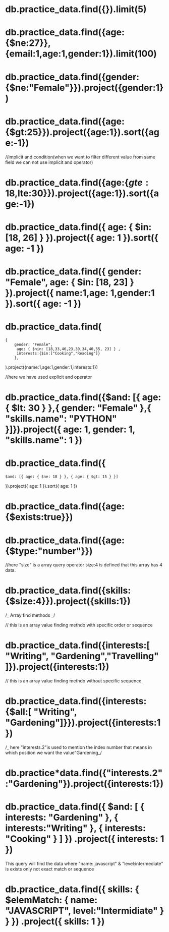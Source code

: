 # db.practice_data.find({}).limit(5)

# db.practice_data.find({age:{$ne:27}},{email:1,age:1,gender:1}).limit(100)

# db.practice_data.find({gender:{$ne:"Female"}}).project({gender:1})

# db.practice_data.find({age:{$gt:25}}).project({age:1}).sort({age:-1})

//implicit and condition(when we want to filter different value from same field
we can not use implicit and operator)

# db.practice_data.find({age:{$gte:18,$lte:30}}).project({age:1}).sort({age:-1})

# db.practice_data.find({ age: { $in: [18, 26] } }).project({ age: 1 }).sort({ age: -1 })

# db.practice_data.find({ gender: "Female", age: { $in: [18, 23] } }).project({ name:1,age: 1,gender:1 }).sort({ age: -1 })

# db.practice_data.find(

    {
        gender: "Female",
         age: { $nin: [18,33,46,23,30,34,40,55, 23] } ,
         interests:{$in:["Cooking","Reading"]}
        },

).project({name:1,age:1,gender:1,interests:1})

<!--explicit And Operator(when we want to filter different value from same field we must use explicit and operator) -->

//here we have used explicit and operator

# db.practice_data.find({$and: [{ age: { $lt: 30 } },{ gender: "Female" },{ "skills.name": "PYTHON" }]}).project({ age: 1, gender: 1, "skills.name": 1 })

# db.practice_data.find({

    $and: [{ age: { $ne: 18 } }, { age: { $gt: 15 } }]

}).project({ age: 1 }).sort({ age: 1 })

# db.practice_data.find({age:{$exists:true}})

# db.practice_data.find({age:{$type:"number"}})

//here "size" is a array query operator size:4 is defined that this array has 4
data.

# db.practice_data.find({skills:{$size:4}}).project({skills:1})

/_ Array find methods _/

// this is an array value finding methdo with specific order or sequence

# db.practice_data.find({interests:[ "Writing", "Gardening","Travelling" ]}).project({interests:1})

// this is an array value finding methdo without specific sequence.

# db.practice_data.find({interests:{$all:[ "Writing", "Gardening"]}}).project({interests:1})

/_ here "interests.2"is used to mention the index number that means in which
position we want the value"Gardening_/

# db.practice\*data.find({"interests.2":"Gardening"}).project({interests:1})

# db.practice_data.find({ $and: [ { interests: "Gardening" }, { interests:"Writing" }, { interests: "Cooking" } ] }) .project({ interests: 1 })

This query will find the data where "name: javascript" & "level:intermediate" is
exists only not exact match or sequence

# db.practice_data.find({ skills: { $elemMatch: { name: "JAVASCRIPT", level:"Intermidiate" } } }) .project({ skills: 1 })
